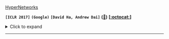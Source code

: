 [HyperNetworks](https://arxiv.org/pdf/1609.09106.pdf)

**`[ICLR 2017]`**	**`(Google)`**	**`[David Ha, Andrew Dai]`**	**([:memo:]())**	**[[:octocat:]()]**

<details><summary>Click to expand</summary><p>
main work

generate the weights for another network

end-to-end



a filter has dimensions $f_{size} \times f_{size}$

kernel contain $N_{in} \times N_{out}$

these all parameters are stored in a matrix $K^j$



</p></details>

---
